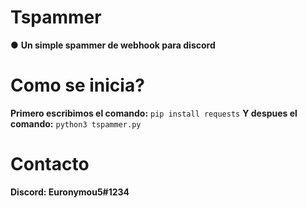 # Tspammer
● **Un simple spammer de webhook para discord**

# Como se inicia?
**Primero escribimos el comando:**
``pip install requests``
**Y despues el comando:**
``python3 tspammer.py``

# Contacto
**Discord: Euronymou5#1234**
